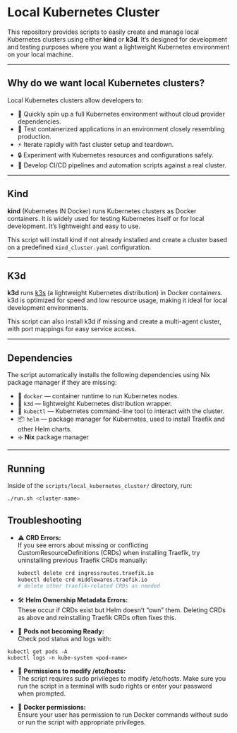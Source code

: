 # Local Kubernetes Cluster

This repository provides scripts to easily create and manage local Kubernetes clusters using either **kind** or **k3d**. It’s designed for development and testing purposes where you want a lightweight Kubernetes environment on your local machine.

---

## Why do we want local Kubernetes clusters?

Local Kubernetes clusters allow developers to:

- 🚀 Quickly spin up a full Kubernetes environment without cloud provider dependencies.
- 🧪 Test containerized applications in an environment closely resembling production.
- ⚡ Iterate rapidly with fast cluster setup and teardown.
- 🔒 Experiment with Kubernetes resources and configurations safely.
- 🔄 Develop CI/CD pipelines and automation scripts against a real cluster.

---

## Kind

**kind** (Kubernetes IN Docker) runs Kubernetes clusters as Docker containers. It is widely used for testing Kubernetes itself or for local development. It’s lightweight and easy to use.

This script will install kind if not already installed and create a cluster based on a predefined `kind_cluster.yaml` configuration.

---

## K3d

**k3d** runs [k3s](https://k3s.io/) (a lightweight Kubernetes distribution) in Docker containers. k3d is optimized for speed and low resource usage, making it ideal for local development environments.

This script can also install k3d if missing and create a multi-agent cluster, with port mappings for easy service access.

---

## Dependencies

The script automatically installs the following dependencies using Nix package manager if they are missing:

- 🐳 `docker` — container runtime to run Kubernetes nodes.
- 🐙 `k3d` — lightweight Kubernetes distribution wrapper.
- 🧰 `kubectl` — Kubernetes command-line tool to interact with the cluster.
- 📦 `helm` — package manager for Kubernetes, used to install Traefik and other Helm charts.
- ❇️ **Nix** package manager

---

## Running

Inside of the `scripts/local_kubernetes_cluster/` directory, run:

```bash
./run.sh <cluster-name>
```


## Troubleshooting

- ⚠️ **CRD Errors:**  
  If you see errors about missing or conflicting CustomResourceDefinitions (CRDs) when installing Traefik, try uninstalling previous Traefik CRDs manually:

  ```bash
  kubectl delete crd ingressroutes.traefik.io
  kubectl delete crd middlewares.traefik.io
  # delete other traefik-related CRDs as needed
  ```

- 🛠 **Helm Ownership Metadata Errors:**  
    These occur if CRDs exist but Helm doesn’t “own” them. Deleting CRDs as above and reinstalling Traefik CRDs often fixes this.

- 🐞 **Pods not becoming Ready:**  
    Check pod status and logs with:

```
kubectl get pods -A
kubectl logs -n kube-system <pod-name>
```

- 🔐 **Permissions to modify /etc/hosts:**    
The script requires sudo privileges to modify /etc/hosts. Make sure you run the script in a terminal with sudo rights or enter your password when prompted.

- 🐳 **Docker permissions:**   
Ensure your user has permission to run Docker commands without sudo or run the script with appropriate privileges.
